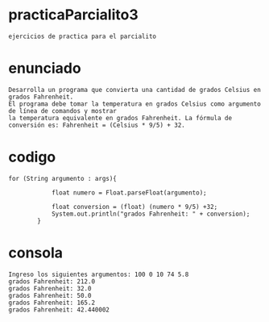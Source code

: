 # practicaParcialito3
    ejercicios de practica para el parcialito

# enunciado

    Desarrolla un programa que convierta una cantidad de grados Celsius en grados Fahrenheit.
    El programa debe tomar la temperatura en grados Celsius como argumento de línea de comandos y mostrar
    la temperatura equivalente en grados Fahrenheit. La fórmula de conversión es: Fahrenheit = (Celsius * 9/5) + 32.

# codigo

    for (String argumento : args){
    
                float numero = Float.parseFloat(argumento);
    
                float conversion = (float) (numero * 9/5) +32;
                System.out.println("grados Fahrenheit: " + conversion);
            }

# consola

    Ingreso los siguientes argumentos: 100 0 10 74 5.8  
    grados Fahrenheit: 212.0
    grados Fahrenheit: 32.0
    grados Fahrenheit: 50.0
    grados Fahrenheit: 165.2
    grados Fahrenheit: 42.440002
